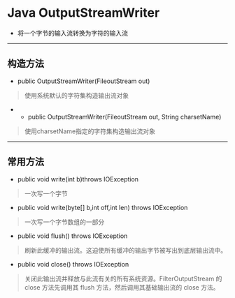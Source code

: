 # Java OutputStreamWriter

* 将一个字节的输入流转换为字符的输入流
***

## 构造方法

* public OutputStreamWriter(FileoutStream out)
> 使用系统默认的字符集构造输出流对象

* * public OutputStreamWriter(FileoutStream out, String charsetName)
> 使用charsetName指定的字符集构造输出流对象
***

## 常用方法

* public void write(int b)throws IOException
> 一次写一个字节

* public void write(byte[] b,int off,int len) throws IOException
> 一次写一个字节数组的一部分
 
* public void flush() throws IOException
> 刷新此缓冲的输出流。这迫使所有缓冲的输出字节被写出到底层输出流中。

* public void close() throws IOException
> 关闭此输出流并释放与此流有关的所有系统资源。FilterOutputStream 的 close 方法先调用其 flush 方法，然后调用其基础输出流的 close 方法。
